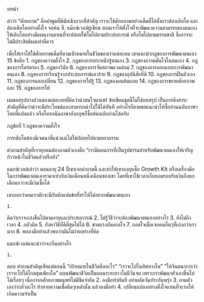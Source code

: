 บทนำ

คำว่า “ศักยภาพ” คือคำพูดที่มีนัยเชิงบวกที่สำคัญ  เราจะใช้ศักยภาพอย่างเต็มที่ได้นั้นเราต้องเติบโต  และต้องเติบโตอย่างตั้งใจ  จอห์น ซี. แม๊กซ์เวลล์ผู้เขียน  สอนเราให้ตั้งใจที่จะพัฒนาความสามารถของตนเองให้เติบโตอย่างมีแผนงานแทนที่จะปล่อยให้โตไปตามประสบการณ์  หรือโตไปตามธรรมชาติ  ซึ่งอาจจะไม่มีประสิทธิผลเท่าที่ควร  

เพื่อให้เราได้ใช้ศักยภาพเต็มที่ตามเป้าหมายในชีวิตของเราแต่ละคน  เขาแนะนำกฎของการพัฒนาตนเอง 15 ข้อคือ  1. กฎของความตั้งใจ  2. กฎของการตระหนักรู้ตนเอง  3. กฎของความมั่นใจในตนเอง  4. กฎของการไตร่ตรอง  5. กฎของวินัย  6. กฎของการจัดสภาพแวดล้อม  7. กฎของการออกแบบการพัฒนาตนเอง  8. กฎของการเรียนรู้จากประสบการณ์เลวร้าย  9. กฎของอุปนิสัยที่ดี        10. กฎของการฝืนตัวเอง  11. กฎของการแลกเปลี่ยน  12. กฎของการใฝ่รู้  13. กฎของคนต้นแบบ 14. กฎของการขยายศักยภาพ และ  15. กฎของการให้


ผมขอสรุปบางส่วนของแต่ละบทที่คิดว่าน่าสนใจมาแชร์  ข้อเขียนชุดนี้ไม่ใช่บทสรุป  เป็นการดึงสาระสำคัญที่คิดว่าน่าจะมีประโยชน์และสามารถนำไปใช้ได้ทันที  อย่างไรก็ตามขอแนะนำให้ซื้ออ่านฉบับภาษาไทยที่แปลแล้ว หรือใครถนัดภาษาอังกฤษก็ซื้อต้นฉบับอ่านได้ครับ

กฎข้อที่ 1 กฎของความตั้งใจ

การเติบโตต้องมีเจตนาที่แน่วแน่ไม่ใช่ปล่อยไปตามยถากรรม

คำถามสำคัญที่เราทุกคนต้องถามตัวเองคือ  “เรามีแผนการที่เป็นรูปธรรมสำหรับพัฒนาตนเองให้เจริญก้าวหน้าในชีวิตแล้วหรือยัง”

แมกซ์เวลล์เล่าว่า ตอนอายุ 24 ปีเขาเจอคำถามนี้  และทำให้เขาลงทุนซื้อ Growth Kit  หรือเครื่องมือในการพัฒนาตนเองราคาเท่ากับเงินเดือนหนึ่งเดือนของเขา  โดยที่เขาใช้เวลาเก็บหอมรอบริบเงินถึงหกเดือนกว่าจะมีเงินซื้อได้

เขาบอกว่าคนเรามักจะมีกับดักแปดข้อที่ทำให้ไม่อยากพัฒนาตนเอง

	1. 
คิดว่าเราจะเก่งขึ้นไปตามอายุและประสบการณ์
	2. 
ไม่รู้วิธีว่าจะต้องพัฒนาตนเองอย่างไร
	3. 
ยังไม่ถึงเวลา
	4. 
กลัวผิด
	5. 
ยังหาวิธีที่ดีที่สุดไม่ได้
	6. 
ขาดแรงบันดาลใจ
	7. 
ถอดใจเมื่อเจอคนอื่นๆที่เก่งกว่าเรามาก
	8. 
พอลงมือทำแล้วพบว่ามันไม่ง่ายอย่างที่คิด



แมกซ์เวลล์แนะนำว่าจะเริ่มอย่างไร

	1. 
ตอบ คำถามสำคัญเสียแต่ตอนนี้  “เป้าหมายในชีวิตคืออะไร”  “เราจะไปในทิศทางใด”  “ให้จินตนาการว่า  เราจะไปได้ไกลสุดเพียงใด”  แผนพัฒนาชีวิตเป็นแผนระยะยาวไม่มีวันจบ  เพราะเราพัฒนาตัวเองขึ้นไปได้เรื่อยๆ  เนื่องจากศักยภาพมนุษย์ไม่มีขีดจำกัด
	2. 
ลงมือทำทันที  อย่าผลัดวันประกันพรุ่ง
	3. 
ถามตัวเองว่ากลัวอะไร  ท้าทายความเชื่อผิดๆเหล่านั้น  แล้วลงมือทำ
	4. 
เปลี่ยนแปลงอย่างตั้งใจแทนที่จะรอให้เกิดความจำเป็น


